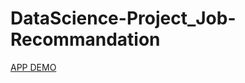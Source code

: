 # DataScience-Project_Job-Recommandation
[APP DEMO](https://drive.google.com/file/d/1B4TiKbMjn7BYopfp-q1IQWrOA2KJcr8j/view)
